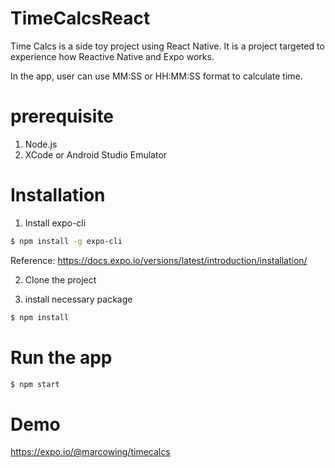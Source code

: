 # TimeCalcsReact
Time Calcs is a side toy project using React Native. It is a project targeted to experience how Reactive Native and Expo works.

In the app, user can use MM:SS or HH:MM:SS format to calculate time.

# prerequisite
1. Node.js
2. XCode or Android Studio Emulator

# Installation

1. Install expo-cli
```sh
$ npm install -g expo-cli
```
 Reference: https://docs.expo.io/versions/latest/introduction/installation/

2. Clone the project

3. install necessary package
```sh
$ npm install
```

# Run the app
```sh
$ npm start
```

# Demo
https://expo.io/@marcowing/timecalcs
